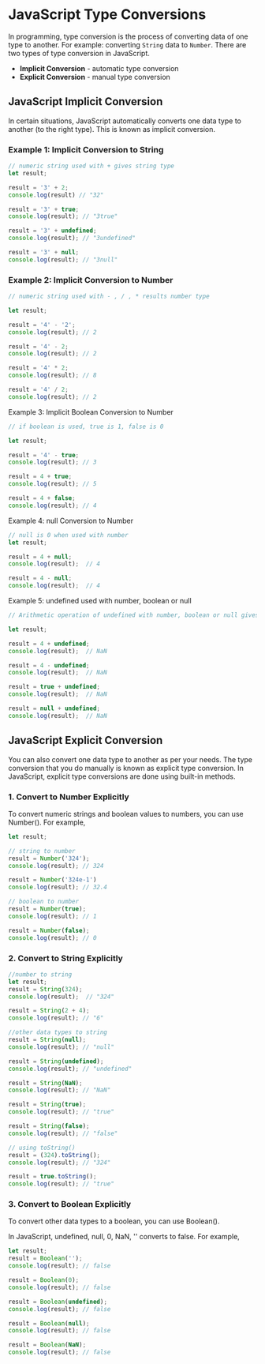 # JavaScript Type Conversions
In programming, type conversion is the process of converting data of one type to another. For example: converting `String` data to `Number`.
There are two types of type conversion in JavaScript.
* **Implicit Conversion** - automatic type conversion
* **Explicit Conversion** - manual type conversion

## JavaScript Implicit Conversion
In certain situations, JavaScript automatically converts one data type to another (to the right type). This is known as implicit conversion.

### Example 1: Implicit Conversion to String
```javascript
// numeric string used with + gives string type
let result;

result = '3' + 2; 
console.log(result) // "32"

result = '3' + true; 
console.log(result); // "3true"

result = '3' + undefined; 
console.log(result); // "3undefined"

result = '3' + null; 
console.log(result); // "3null"
```
### Example 2: Implicit Conversion to Number
```javascript
// numeric string used with - , / , * results number type

let result;

result = '4' - '2'; 
console.log(result); // 2

result = '4' - 2;
console.log(result); // 2

result = '4' * 2;
console.log(result); // 8

result = '4' / 2;
console.log(result); // 2
```
Example 3: Implicit Boolean Conversion to Number
```javascript
// if boolean is used, true is 1, false is 0

let result;

result = '4' - true;
console.log(result); // 3

result = 4 + true;
console.log(result); // 5

result = 4 + false;
console.log(result); // 4
```
Example 4: null Conversion to Number
```javascript
// null is 0 when used with number
let result;

result = 4 + null;
console.log(result);  // 4

result = 4 - null;
console.log(result);  // 4
```
Example 5: undefined used with number, boolean or null
```javascript
// Arithmetic operation of undefined with number, boolean or null gives NaN

let result;

result = 4 + undefined;
console.log(result);  // NaN

result = 4 - undefined;
console.log(result);  // NaN

result = true + undefined;
console.log(result);  // NaN

result = null + undefined;
console.log(result);  // NaN
```

## JavaScript Explicit Conversion
You can also convert one data type to another as per your needs. The type conversion that you do manually is known as explicit type conversion.
In JavaScript, explicit type conversions are done using built-in methods.

### 1. Convert to Number Explicitly
To convert numeric strings and boolean values to numbers, you can use Number(). For example,
```javascript
let result;

// string to number
result = Number('324');
console.log(result); // 324

result = Number('324e-1')  
console.log(result); // 32.4

// boolean to number
result = Number(true);
console.log(result); // 1

result = Number(false);
console.log(result); // 0
```

### 2. Convert to String Explicitly
```javascript
//number to string
let result;
result = String(324);
console.log(result);  // "324"

result = String(2 + 4);
console.log(result); // "6"

//other data types to string
result = String(null);
console.log(result); // "null"

result = String(undefined);
console.log(result); // "undefined"

result = String(NaN);
console.log(result); // "NaN"

result = String(true);
console.log(result); // "true"

result = String(false);
console.log(result); // "false"

// using toString()
result = (324).toString();
console.log(result); // "324"

result = true.toString();
console.log(result); // "true"
```

### 3. Convert to Boolean Explicitly
To convert other data types to a boolean, you can use Boolean().

In JavaScript, undefined, null, 0, NaN, '' converts to false. For example,
```javascript
let result;
result = Boolean('');
console.log(result); // false

result = Boolean(0);
console.log(result); // false

result = Boolean(undefined);
console.log(result); // false

result = Boolean(null);
console.log(result); // false

result = Boolean(NaN);
console.log(result); // false
```
